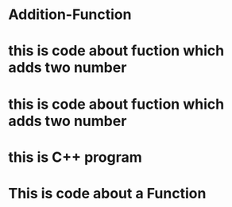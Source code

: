 # Addition-Function

# this is code about fuction which adds two number
# this is code about fuction which adds two number
# this is C++ program
# This is code about a Function
